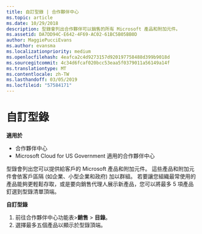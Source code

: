 ```yaml
---
title: 自訂型錄 | 合作夥伴中心
ms.topic: article
ms.date: 10/29/2018
description: 型錄會列出合作夥伴可以銷售的所有 Microsoft 產品和附加元件。
ms.assetid: DA7DD94C-E642-4F69-AC02-61BC5B05BB0D
author: MaggiePucciEvans
ms.author: evansma
ms.localizationpriority: medium
ms.openlocfilehash: 4eafca2c4d9273157d920197758488d399b9018d
ms.sourcegitcommit: 4c34d6fcaf020bcc53eaa5f0379011a56149a14f
ms.translationtype: MT
ms.contentlocale: zh-TW
ms.lasthandoff: 03/05/2019
ms.locfileid: "57584171"
---
```

# <a name="customize-the-catalog"></a>自訂型錄

**適用於**

-  合作夥伴中心
-  Microsoft Cloud for US Government 適用的合作夥伴中心


型錄會列出您可以提供給客戶的 Microsoft 產品和附加元件。 這些產品和附加元件會依客戶區隔 (如企業、小型企業和政府) 加以群組。 若要讓您組織最常使用的產品能夠更輕鬆存取，或是要向銷售代理人展示新產品，您可以將最多 5 項產品釘選到型錄清單頂端。

**自訂型錄**

1.  前往合作夥伴中心功能表&gt;**銷售** &gt; **目錄**。
2.  選擇最多五個產品以顯示於型錄頂端。

 

 



